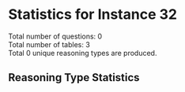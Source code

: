 # Statistics for Instance 32<br/>
Total number of questions: 0<br/>
Total number of tables: 3<br/>
Total 0 unique reasoning types are produced.<br/>
## Reasoning Type Statistics<br/>

